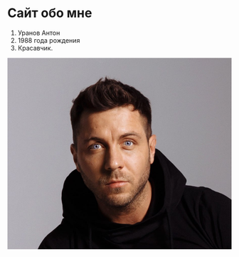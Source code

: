 # Сайт обо мне
1. Уранов Антон
2. 1988 года рождения
3. Красавчик.

![Фото](photo_2023-07-26_17-02-15.jpg)